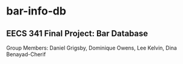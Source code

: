 # bar-info-db


## EECS 341 Final Project: Bar Database
 Group Members: Daniel Grigsby, Dominique Owens, Lee Kelvin, Dina Benayad-Cherif
